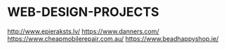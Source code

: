 # WEB-DESIGN-PROJECTS
http://www.epieraksts.lv/
https://www.danners.com/
https://www.cheapmobilerepair.com.au/
https://www.beadhappyshop.ie/

